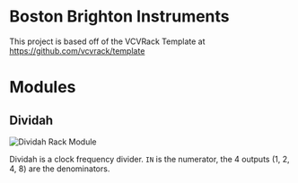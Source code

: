 # Boston Brighton Instruments

This project is based off of the VCVRack Template at https://github.com/vcvrack/template

# Modules
## Dividah
![Dividah Rack Module](https://github.com/tnorris/BBI/blob/master/doc/dividah.png?raw=true)

Dividah is a clock frequency divider. `IN` is the numerator, the 4 outputs (1, 2, 4, 8) are the denominators.
